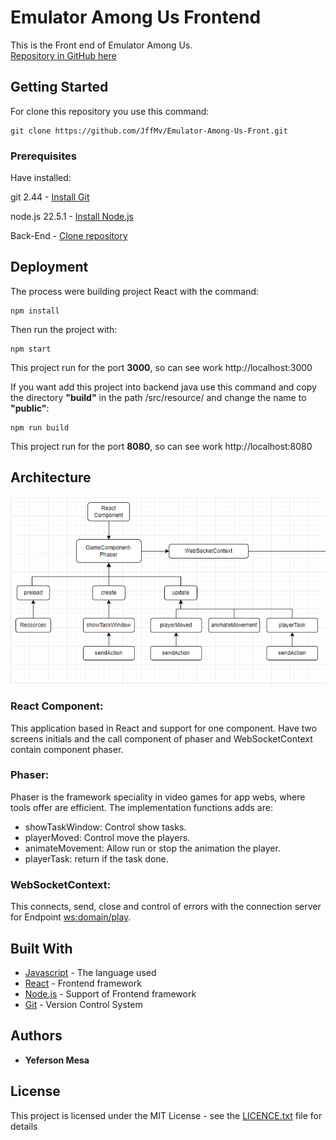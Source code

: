 # Emulator Among Us Frontend
This is the Front end of Emulator Among Us.    
[Repository in GitHub here](https://github.com/JffMv/Emulator-Among-Us-Front)

## Getting Started

For clone this repository you use this command:
 ```
 git clone https://github.com/JffMv/Emulator-Among-Us-Front.git
 ```

### Prerequisites

Have installed:

git 2.44 - [Install Git](https://git-scm.com/book/en/v2/Getting-Started-Installing-Git)

node.js 22.5.1 - [Install Node.js](https://nodejs.org/en/download/package-manager/current)

Back-End - [Clone repository](https://github.com/JffMv/Emulator-Among-Us-Back)


## Deployment

The process were building project React with the command:

```
npm install
```

Then run the project with:

```
npm start
```
This project run for the port **3000**, so can see work http://localhost:3000


If you want add this project into backend java use this command and copy the directory **"build"** in the path /src/resource/ and change the name to **"public"**:
```
npm run build
```
This project run for the port **8080**, so can see work http://localhost:8080

## Architecture
![img.png](imagenes/img.png)


### React Component: 
This application based in React and support for one component. Have two screens initials and the call component of phaser
and WebSocketContext contain component phaser.

### Phaser:
Phaser is the framework speciality in video games for app webs, where tools offer are efficient.
The implementation functions adds are: 
- showTaskWindow: Control show tasks.
- playerMoved: Control move the players.
- animateMovement: Allow run or stop the animation the player.
- playerTask: return if the task done. 

### WebSocketContext:
This connects, send, close and control of errors with the connection server for Endpoint [ws:domain/play](#).


## Built With

* [Javascript](https://developer.mozilla.org/en-US/docs/Web/JavaScript) - The language used
* [React](https://reactjs.org/) - Frontend framework
* [Node.js](https://nodejs.org/en) - Support of Frontend framework
* [Git](http://git-scm.com/) - Version Control System


## Authors

* **Yeferson Mesa**

## License

This project is licensed under the MIT License - see the [LICENCE.txt](LICENCE.txt) file for details